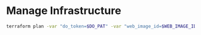 # Manage Infrastructure

```bash
terraform plan -var "do_token=$DO_PAT" -var "web_image_id=$WEB_IMAGE_ID" -var "jumpserver_image_id=$JUMPSERVER_IMAGE_ID"
```
